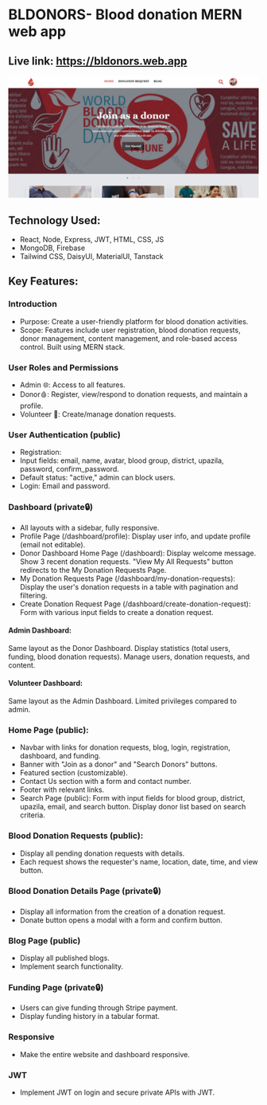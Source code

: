 # BLDONORS- Blood donation MERN web app
## Live link: https://bldonors.web.app

<a href="https://bldonors.web.app/">
  <img src="https://github.com/TrishonBaidaya7399/TrishonBaidaya7399/blob/main/bldonors%20banner.jpg?raw=true" />
</a>

## Technology Used: 
- React, Node, Express, JWT, HTML, CSS, JS
- MongoDB, Firebase
- Tailwind CSS, DaisyUI, MaterialUI, Tanstack


## Key Features: 
### Introduction
- Purpose: Create a user-friendly platform for blood donation activities.
- Scope: Features include user registration, blood donation requests, donor management, content management, and role-based access control. Built using MERN stack.

### User Roles and Permissions
- Admin 🌐: Access to all features.
- Donor🩸: Register, view/respond to donation requests, and maintain a profile.
- Volunteer 🤝: Create/manage donation requests.

### User Authentication (public)
- Registration:
- Input fields: email, name, avatar, blood group, district, upazila, password, confirm_password.
- Default status: "active," admin can block users.
- Login: Email and password.
### Dashboard (private🔒)
- All layouts with a sidebar, fully responsive.
- Profile Page (/dashboard/profile): Display user info, and update profile (email not editable).
- Donor Dashboard Home Page (/dashboard): Display welcome message. Show 3 recent donation requests. "View My All Requests" button redirects to the My Donation Requests Page.
- My Donation Requests Page (/dashboard/my-donation-requests): Display the user's donation requests in a table with pagination and filtering.
- Create Donation Request Page (/dashboard/create-donation-request): Form with various input fields to create a donation request.
#### Admin Dashboard: 
Same layout as the Donor Dashboard. Display statistics (total users, funding, blood donation requests). Manage users, donation requests, and content.
#### Volunteer Dashboard: 
Same layout as the Admin Dashboard. Limited privileges compared to admin.

### Home Page (public): 
- Navbar with links for donation requests, blog, login, registration, dashboard, and funding.
- Banner with "Join as a donor" and "Search Donors" buttons.
- Featured section (customizable).
- Contact Us section with a form and contact number.
- Footer with relevant links.
- Search Page (public): Form with input fields for blood group, district, upazila, email, and search button. Display donor list based on search criteria.

### Blood Donation Requests (public):
- Display all pending donation requests with details.
- Each request shows the requester's name, location, date, time, and view button.

### Blood Donation Details Page (private🔒)
- Display all information from the creation of a donation request.
- Donate button opens a modal with a form and confirm button.

### Blog Page (public)
- Display all published blogs.
- Implement search functionality.

### Funding Page (private🔒)
- Users can give funding through Stripe payment.
- Display funding history in a tabular format.

### Responsive
- Make the entire website and dashboard responsive.

### JWT
- Implement JWT on login and secure private APIs with JWT.


